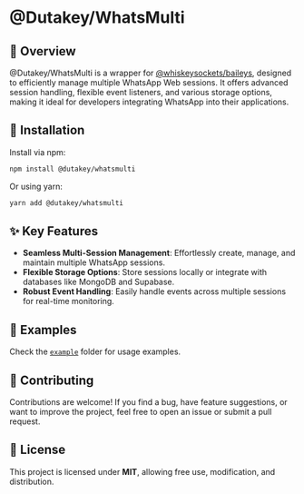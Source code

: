 # @Dutakey/WhatsMulti

## 📌 Overview

@Dutakey/WhatsMulti is a wrapper for [@whiskeysockets/baileys](https://github.com/WhiskeySockets/Baileys), designed to efficiently manage multiple WhatsApp Web sessions. It offers advanced session handling, flexible event listeners, and various storage options, making it ideal for developers integrating WhatsApp into their applications.

## 🚀 Installation

Install via npm:

```sh
npm install @dutakey/whatsmulti
```

Or using yarn:

```sh
yarn add @dutakey/whatsmulti
```

## ✨ Key Features

- **Seamless Multi-Session Management**: Effortlessly create, manage, and maintain multiple WhatsApp sessions.
- **Flexible Storage Options**: Store sessions locally or integrate with databases like MongoDB and Supabase.
- **Robust Event Handling**: Easily handle events across multiple sessions for real-time monitoring.

## 📂 Examples

Check the [`example`](./example/example.ts) folder for usage examples.

## 🎯 Contributing

Contributions are welcome! If you find a bug, have feature suggestions, or want to improve the project, feel free to open an issue or submit a pull request.

## 📄 License

This project is licensed under **MIT**, allowing free use, modification, and distribution.
